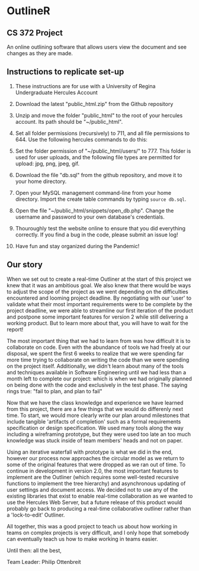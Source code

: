 # OutlineR

## CS 372 Project

An online outlining software that allows users view the document and see changes as they are made.

## Instructions to replicate set-up

1. These instructions are for use with a University of Regina Undergraduate Hercules Account

2. Download the latest "public_html.zip" from the Github repository

3. Unzip and move the folder "public_html" to the root of your hercules account. Its path should be "~/public_html".

4. Set all folder permissions (recursively) to 711, and all file permissions to 644. Use the following hercules commands to do this:

5. Set the folder permission of "~/public_html/users/" to 777. This folder is used for user uploads, and the following file types are permitted for upload: jpg, png, jpeg, gif.

6. Download the file "db.sql" from the github repository, and move it to your home directory.

7. Open your MySQL management command-line from your home directory. Import the create table commands by typing `source db.sql`.

8. Open the file "~/public_html/snippets/open_db.php". Change the username and password to your own database's credentials.

9. Thouroughly test the website online to ensure that you did everything correctly. If you find a bug in the code, please submit an issue log!

10. Have fun and stay organized during the Pandemic!

## Our story

When we set out to create a real-time Outliner at the start of this project we knew that it was an ambitious goal. We also knew that there would be ways to adjust the scope of the project as we went depending on the difficulties encountered and looming project deadline. By negotiating with our 'user' to validate what their most important requirements were to be complete by the project deadline, we were able to streamline our first iteration of the product and postpone some important features for version 2 while still delivering a working product. But to learn more about that, you will have to wait for the report!

The most important thing that we had to learn from was how difficult it is to collaborate on code. Even with the abundance of tools we had freely at our disposal, we spent the first 6 weeks to realize that we were spending far more time trying to collaborate on writing the code than we were spending on the project itself. Additionally, we didn't learn about many of the tools and techniques available in Software Engineering until we had less than a month left to complete our project: which is when we had originally planned on being done with the code and exclusively in the test phase. The saying rings true: "fail to plan, and plan to fail"

Now that we have the class knowledge and experience we have learned from this project, there are a few things that we would do differenly next time. To start, we would more clearly write our plan around milestones that include tangible 'artifacts of completion' such as a formal requirements specification or design specification. We used many tools along the way including a wireframing prototype, but they were used too late an too much knowledge was stuck inside of team members' heads and not on paper. 

Using an iterative waterfall with prototype is what we did in the end, however our process now approaches the circular model as we return to some of the original features that were dropped as we ran out of time. To continue in development in version 2.0, the most important features to implement are the Outliner (which requires some well-tested recursive functions to implement the tree hierarchy) and asynchronous updating of user settings and document access. We decided not to use any of the existing libraries that exist to enable real-time collaboration as we wanted to use the Hercules Web Server, but a future release of this product would probably go back to producing a real-time collaborative outliner rather than a 'lock-to-edit' Outliner.

All together, this was a good project to teach us about how working in teams on complex projects is very difficult, and I only hope that somebody can eventually teach us how to make working in teams easier.

Until then: all the best,

Team Leader: Philip Ottenbreit


